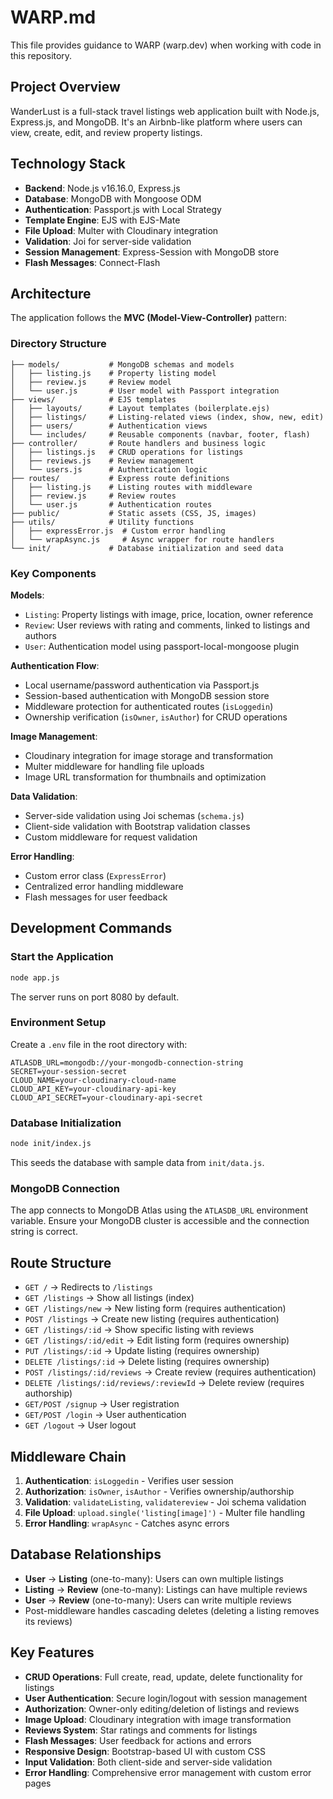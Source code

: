 # WARP.md

This file provides guidance to WARP (warp.dev) when working with code in this repository.

## Project Overview

WanderLust is a full-stack travel listings web application built with Node.js, Express.js, and MongoDB. It's an Airbnb-like platform where users can view, create, edit, and review property listings.

## Technology Stack

- **Backend**: Node.js v16.16.0, Express.js
- **Database**: MongoDB with Mongoose ODM
- **Authentication**: Passport.js with Local Strategy
- **Template Engine**: EJS with EJS-Mate
- **File Upload**: Multer with Cloudinary integration
- **Validation**: Joi for server-side validation
- **Session Management**: Express-Session with MongoDB store
- **Flash Messages**: Connect-Flash

## Architecture

The application follows the **MVC (Model-View-Controller)** pattern:

### Directory Structure
```
├── models/           # MongoDB schemas and models
│   ├── listing.js    # Property listing model
│   ├── review.js     # Review model
│   └── user.js       # User model with Passport integration
├── views/            # EJS templates
│   ├── layouts/      # Layout templates (boilerplate.ejs)
│   ├── listings/     # Listing-related views (index, show, new, edit)
│   ├── users/        # Authentication views
│   └── includes/     # Reusable components (navbar, footer, flash)
├── controller/       # Route handlers and business logic
│   ├── listings.js   # CRUD operations for listings
│   ├── reviews.js    # Review management
│   └── users.js      # Authentication logic
├── routes/           # Express route definitions
│   ├── listing.js    # Listing routes with middleware
│   ├── review.js     # Review routes
│   └── user.js       # Authentication routes
├── public/           # Static assets (CSS, JS, images)
├── utils/            # Utility functions
│   ├── expressError.js  # Custom error handling
│   └── wrapAsync.js     # Async wrapper for route handlers
└── init/             # Database initialization and seed data
```

### Key Components

**Models**:
- `Listing`: Property listings with image, price, location, owner reference
- `Review`: User reviews with rating and comments, linked to listings and authors
- `User`: Authentication model using passport-local-mongoose plugin

**Authentication Flow**:
- Local username/password authentication via Passport.js
- Session-based authentication with MongoDB session store
- Middleware protection for authenticated routes (`isLoggedin`)
- Ownership verification (`isOwner`, `isAuthor`) for CRUD operations

**Image Management**:
- Cloudinary integration for image storage and transformation
- Multer middleware for handling file uploads
- Image URL transformation for thumbnails and optimization

**Data Validation**:
- Server-side validation using Joi schemas (`schema.js`)
- Client-side validation with Bootstrap validation classes
- Custom middleware for request validation

**Error Handling**:
- Custom error class (`ExpressError`)
- Centralized error handling middleware
- Flash messages for user feedback

## Development Commands

### Start the Application
```bash
node app.js
```
The server runs on port 8080 by default.

### Environment Setup
Create a `.env` file in the root directory with:
```
ATLASDB_URL=mongodb://your-mongodb-connection-string
SECRET=your-session-secret
CLOUD_NAME=your-cloudinary-cloud-name
CLOUD_API_KEY=your-cloudinary-api-key
CLOUD_API_SECRET=your-cloudinary-api-secret
```

### Database Initialization
```bash
node init/index.js
```
This seeds the database with sample data from `init/data.js`.

### MongoDB Connection
The app connects to MongoDB Atlas using the `ATLASDB_URL` environment variable. Ensure your MongoDB cluster is accessible and the connection string is correct.

## Route Structure

- `GET /` → Redirects to `/listings`
- `GET /listings` → Show all listings (index)
- `GET /listings/new` → New listing form (requires authentication)
- `POST /listings` → Create new listing (requires authentication)
- `GET /listings/:id` → Show specific listing with reviews
- `GET /listings/:id/edit` → Edit listing form (requires ownership)
- `PUT /listings/:id` → Update listing (requires ownership)
- `DELETE /listings/:id` → Delete listing (requires ownership)
- `POST /listings/:id/reviews` → Create review (requires authentication)
- `DELETE /listings/:id/reviews/:reviewId` → Delete review (requires authorship)
- `GET/POST /signup` → User registration
- `GET/POST /login` → User authentication
- `GET /logout` → User logout

## Middleware Chain

1. **Authentication**: `isLoggedin` - Verifies user session
2. **Authorization**: `isOwner`, `isAuthor` - Verifies ownership/authorship
3. **Validation**: `validateListing`, `validatereview` - Joi schema validation
4. **File Upload**: `upload.single('listing[image]')` - Multer file handling
5. **Error Handling**: `wrapAsync` - Catches async errors

## Database Relationships

- **User** → **Listing** (one-to-many): Users can own multiple listings
- **Listing** → **Review** (one-to-many): Listings can have multiple reviews
- **User** → **Review** (one-to-many): Users can write multiple reviews
- Post-middleware handles cascading deletes (deleting a listing removes its reviews)

## Key Features

- **CRUD Operations**: Full create, read, update, delete functionality for listings
- **User Authentication**: Secure login/logout with session management
- **Authorization**: Owner-only editing/deletion of listings and reviews
- **Image Upload**: Cloudinary integration with image transformation
- **Reviews System**: Star ratings and comments for listings
- **Flash Messages**: User feedback for actions and errors
- **Responsive Design**: Bootstrap-based UI with custom CSS
- **Input Validation**: Both client-side and server-side validation
- **Error Handling**: Comprehensive error management with custom error pages
